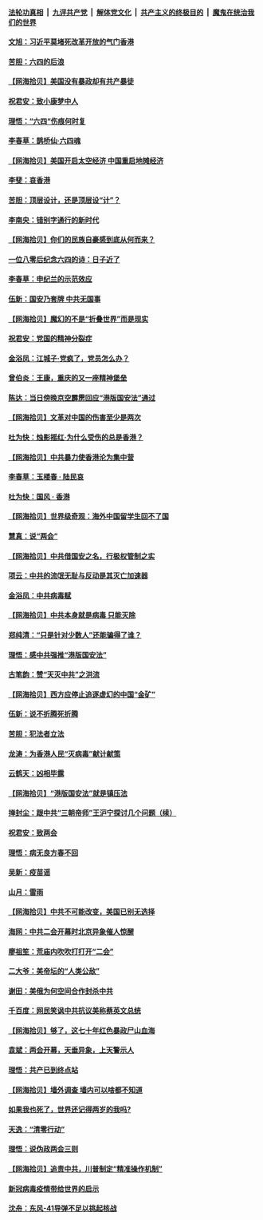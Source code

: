 ####  [法轮功真相](../../../../basic/blob/master/README.md?t=06042201) &nbsp;|&nbsp; [九评共产党](../../../../9ping.md/blob/master/README.md?t=06042201) &nbsp;|&nbsp; [解体党文化](../../../../jtdwh.md/blob/master/README.md?t=06042201)  &nbsp;|&nbsp; [共产主义的终极目的](../../../../gczydzjmd.md/blob/master/README.md?t=06042201) &nbsp;|&nbsp; [魔鬼在统治我们的世界](../../../../mgztzwmdsj.md/blob/master/README.md?t=06042201) 

#### [文旭：习近平莫堵死改革开放的气门香港](../pages/nsc993/n12157461.md?t=06042201) 

#### [苦胆：六四的后浪](../pages/nsc993/n12157112.md?t=06042201) 

#### [【网海拾贝】美国没有暴政却有共产暴徒](../pages/nsc993/n12157074.md?t=06042201) 

#### [祝君安：致小康梦中人](../pages/nsc993/n12156882.md?t=06042201) 

#### [理悟：“六四“伤痕何时复](../pages/nsc993/n12156866.md?t=06042201) 

#### [李春草：鹊桥仙·六四魂](../pages/nsc993/n12156732.md?t=06042201) 

#### [【网海拾贝】美国开启太空经济 中国重启地摊经济](../pages/nsc993/n12154104.md?t=06042201) 

#### [李斐：哀香港](../pages/nsc993/n12152518.md?t=06042201) 

#### [苦胆：顶层设计，还是顶层设“计”？](../pages/nsc993/n12152486.md?t=06042201) 

#### [李南央：错别字通行的新时代](../pages/nsc993/n12152403.md?t=06042201) 

#### [【网海拾贝】你们的民族自豪感到底从何而来？](../pages/nsc993/n12151863.md?t=06042201) 

#### [一位八零后纪念六四的诗：日子近了](../pages/nsc993/n12151238.md?t=06042201) 

#### [李春草：申纪兰的示范效应](../pages/nsc993/n12149580.md?t=06042201) 

#### [伍新：国安乃套牌 中共无国事](../pages/nsc993/n12149560.md?t=06042201) 

#### [【网海拾贝】魔幻的不是“折叠世界”而是现实](../pages/nsc993/n12149530.md?t=06042201) 

#### [祝君安：党国的精神分裂症](../pages/nsc993/n12149516.md?t=06042201) 

#### [金浴凤：江城子·党疯了，党员怎么办？](../pages/nsc993/n12149508.md?t=06042201) 

#### [曾伯炎：王康，重庆的又一座精神堡垒](../pages/nsc993/n12149230.md?t=06042201) 

#### [陈达：当日傍晚京空霹雳回应“港版国安法”通过](../pages/nsc993/n12148167.md?t=06042201) 

#### [【网海拾贝】文革对中国的伤害至少是两次](../pages/nsc993/n12147834.md?t=06042201) 

#### [吐为快：烛影摇红·为什么受伤的总是香港？](../pages/nsc993/n12147553.md?t=06042201) 

#### [【网海拾贝】中共暴力使香港沦为集中营](../pages/nsc993/n12144854.md?t=06042201) 

#### [李春草：玉楼春 · 陆民哀](../pages/nsc993/n12144740.md?t=06042201) 

#### [吐为快：国风 · 香港](../pages/nsc993/n12144727.md?t=06042201) 

#### [【网海拾贝】世界级奇观：海外中国留学生回不了国](../pages/nsc993/n12142481.md?t=06042201) 

#### [慧真：说“两会”](../pages/nsc993/n12142285.md?t=06042201) 

#### [【网海拾贝】中共借国安之名，行极权管制之实](../pages/nsc993/n12139600.md?t=06042201) 

#### [项云：中共的流氓无耻与反动是其灭亡加速器](../pages/nsc993/n12139284.md?t=06042201) 

#### [金浴凤：中共病毒赋](../pages/nsc993/n12139268.md?t=06042201) 

#### [【网海拾贝】中共本身就是病毒 只能灭除](../pages/nsc993/n12136391.md?t=06042201) 

#### [郑纯清：“只是针对少数人”还能骗得了谁？](../pages/nsc993/n12136331.md?t=06042201) 

#### [理悟：感中共强推“港版国安法”](../pages/nsc993/n12136307.md?t=06042201) 

#### [古笔韵：赞“天灭中共”之洪流](../pages/nsc993/n12134062.md?t=06042201) 

#### [【网海拾贝】西方应停止追逐虚幻的中国“金矿”](../pages/nsc993/n12134043.md?t=06042201) 

#### [伍新：说不折腾死折腾](../pages/nsc993/n12133833.md?t=06042201) 

#### [苦胆：犯法者立法](../pages/nsc993/n12133821.md?t=06042201) 

#### [龙涛：为香港人民“灭病毒”献计献策](../pages/nsc993/n12133809.md?t=06042201) 

#### [云鹤天：凶相毕露](../pages/nsc993/n12133806.md?t=06042201) 

#### [【网海拾贝】“港版国安法”就是镇压法](../pages/nsc993/n12132243.md?t=06042201) 

#### [掸封尘：跟中共“三朝帝师”王沪宁探讨几个问题（续）](../pages/nsc993/n12132104.md?t=06042201) 

#### [祝君安：致两会](../pages/nsc993/n12132089.md?t=06042201) 

#### [理悟：病无良方春不回](../pages/nsc993/n12132054.md?t=06042201) 

#### [吴新：疫苗谣](../pages/nsc993/n12132020.md?t=06042201) 

#### [山月：雷雨](../pages/nsc993/n12132012.md?t=06042201) 

#### [【网海拾贝】中共不可能改变，美国已别无选择](../pages/nsc993/n12131124.md?t=06042201) 

#### [海网：中共二会开幕时北京异象催人惊醒](../pages/nsc993/n12131111.md?t=06042201) 

#### [廖祖笙：荒庙内吹吹打打开“二会”](../pages/nsc993/n12131025.md?t=06042201) 

#### [二大爷：美帝坛的“人类公敌”](../pages/nsc993/n12130961.md?t=06042201) 

#### [谢田：美俄为何空间合作封杀中共](../pages/nsc993/n12130160.md?t=06042201) 

#### [千百度：网民笑讽中共抗议美称蔡英文总统](../pages/nsc993/n12128155.md?t=06042201) 

#### [【网海拾贝】够了，这七十年红色暴政尸山血海](../pages/nsc993/n12128114.md?t=06042201) 

#### [袁斌：两会开幕，天垂异象，上天警示人](../pages/nsc993/n12128054.md?t=06042201) 

#### [理悟：共产已到终点站](../pages/nsc993/n12127167.md?t=06042201) 

#### [【网海拾贝】墙外调查 墙内可以啥都不知道](../pages/nsc993/n12125153.md?t=06042201) 

#### [如果我也死了，世界还记得两岁的我吗?](../pages/nsc993/n12123987.md?t=06042201) 

#### [天逸：“清零行动”](../pages/nsc993/n12123444.md?t=06042201) 

#### [理悟：说伪政两会三则](../pages/nsc993/n12123306.md?t=06042201) 

#### [【网海拾贝】追责中共，川普制定“精准操作机制”](../pages/nsc993/n12122811.md?t=06042201) 

#### [新冠病毒疫情带给世界的启示](../pages/nsc993/n12120303.md?t=06042201) 

#### [沈舟：东风-41导弹不足以挑起核战](../pages/nsc993/n12120182.md?t=06042201) 

